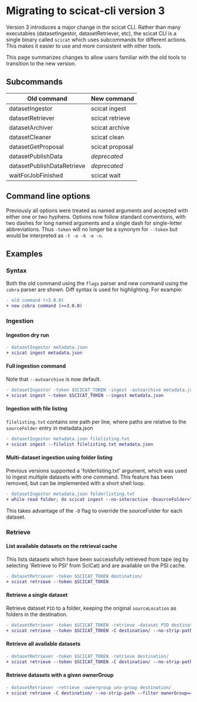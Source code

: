 # Migrating to scicat-cli version 3

Version 3 introduces a major change in the scicat CLI. Rather than many executables
(datasetIngestor, datasetRetriever, etc), the scicat CLI is a single binary called
`scicat` which uses subcommands for different actions. This makes it easier to use and
more consistent with other tools.

This page summarizes changes to allow users familiar with the old tools to transition to
the new version.

## Subcommands

| Old command                | New command     |
| -------------------------- | --------------- |
| datasetIngestor            | scicat ingest   |
| datasetRetriever           | scicat retrieve |
| datasetArchiver            | scicat archive  |
| datasetCleaner             | scicat clean    |
| datasetGetProposal         | scicat proposal |
| datasetPublishData         | _deprecated_    |
| datasetPublishDataRetrieve | _deprecated_    |
| waitForJobFinished         | scicat wait     |

## Command line options

Previously all options were treated as named arguments and accepted with either one or
two hyphens. Options now follow standard conventions, with two dashes for long named
arguments and a single dash for single-letter abbreviations. Thus `-token` will no longer be a
synonym for `--token` but would be interpreted as `-t -o -k -e -n`.

## Examples

### Syntax

Both the old command using the `flags` parser and new command using the `cobra` parser are shown. Diff syntax is used for highlighting. For example:

```diff
- old command (<3.0.0)
+ new cobra command (>=3.0.0)
```

### Ingestion

#### Ingestion dry run

```diff
- datasetIngestor metadata.json
+ scicat ingest metadata.json
```

#### Full ingestion command

Note that `--autoarchive` is now default.

```diff
- datasetIngestor -token $SCICAT_TOKEN -ingest -autoarchive metadata.json
+ scicat ingest --token $SCICAT_TOKEN --ingest metadata.json
```

#### Ingestion with file listing

`filelisting.txt` contains one path per line, where paths are relative to the `sourceFolder` entry in metadata.json

```diff
- datasetIngestor metadata.json filelisting.txt
+ scicat ingest --filelist filelisting.txt metadata.json
```

#### Multi-dataset ingestion using folder listing

Previous versions supported a 'folderlisting.txt' argument, which was used to ingest
multiple datasets with one command. This feature has been removed, but can be
implemented with a short shell loop.

```diff
- datasetIngestor metadata.json folderlisting.txt
+ while read folder; do scicat ingest --no-interactive -DsourceFolder="$folder" metadata.json; done <folderlisting.txt
```

This takes advantage of the `-D` flag to override the sourceFolder for each dataset.

### Retrieve

#### List available datasets on the retrieval cache

This lists datasets which have been successfully retrieved from tape (eg by selecting
'Retrieve to PSI' from SciCat) and are available on the PSI cache.

```diff
- datasetRetriever -token $SCICAT_TOKEN destination/
+ scicat retrieve --token $SCICAT_TOKEN
```

#### Retrieve a single dataset

Retrieve dataset `PID` to a folder, keeping the original `sourceLocation` as folders in
the destination.

```diff
- datasetRetriever -token $SCICAT_TOKEN -retrieve -dataset PID destination/
+ scicat retrieve --token $SCICAT_TOKEN -C destination/ --no-strip-path PID
```

#### Retrieve all available datasets

```diff
- datasetRetriever -token $SCICAT_TOKEN -retrieve destination/
+ scicat retrieve --token $SCICAT_TOKEN -C destination/ --no-strip-path --all
```

#### Retrieve datasets with a given ownerGroup

```diff
- datasetRetriever -retrieve -ownergroup unx-group destination/
+ scicat retrieve -C destination/ --no-strip-path --filter ownerGroup==unx-group
```
